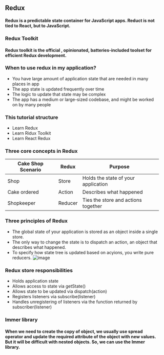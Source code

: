 ## Redux

#### Redux is a predictable state container for JavaScript apps. Reduct is not tied to React, but to JavaScript.

### Redux Toolkit
#### Redux toolkit is the official , opinionated, batteries-included toolset for efficient Redux development.

### When to use redux in my application?
* You have large amount of application state that are needed in many places in app
* The app state is updated frequently over time
* The logic to update that state may be complex
* The app has a medium or large-sized codebase, and might be worked on by many people

### This tutorial structure
* Learn Redux
* Learn Ridux Toolkit
* Learn React Redux

### Three core concepts in Redux
|Cake Shop Scenario|Redux| Purpose|
|------------------|-----|--------|
|Shop |Store |Holds the state of your application | 
|Cake ordered |Action |Describes what happened | 
|Shopkeeper |Reducer |Ties the store and actions together |

### Three principles of Redux
* The global state of your application is stored as an object inside a single store.
* The only way to change the state is to dispatch an action, an object that describes what happened.
* To specify how state tree is updated based on acyions, you write pure reducers.
![image](https://user-images.githubusercontent.com/41186067/174474835-efc351bf-8707-4baf-b6ae-8575b21d0ee7.png)

### Redux store responsibilities
* Holds application state
* Allows access to state via getState()
* Allows state to be updated via dispatch(action)
* Registers listeners via subscribe(listener)
* Handles unregistering of listeners via the function returned by subscriber(listener)


### Immer library

#### When we need to create the copy of object, we usually use spread operator and update the required attribute of the object with new values. But it will be difficult with nested objects. So, we can use the Immer library.